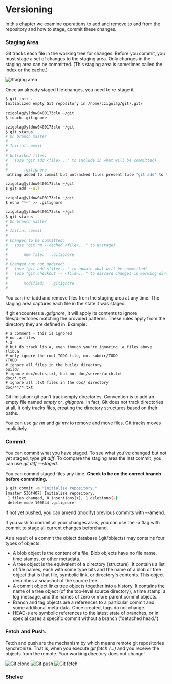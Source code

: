# Versioning

In this chapter we examine operations to add and remove to and from the repository and how to stage, commit these changes.

### Staging Area

Git tracks each file in the working tree for changes. Before you commit, you must stage a set of changes to the staging area. Only changes in the staging area can be committed.
(This staging area is sometimes called the index or the cache.)

![Staging area](http://git-scm.com/figures/18333fig0201-tn.png)

Once an already staged file changes, you need to re-stage it.

``` bash
$ git init .
Initialized empty Git repository in /home/czigolag/git/.git/

czigolag@yldnw0400173clu ~/git
$ touch .gitignore

czigolag@yldnw0400173clu ~/git
$ git status
# On branch master
#
# Initial commit
#
# Untracked files:
#   (use "git add <file>..." to include in what will be committed)
#
#       .gitignore
nothing added to commit but untracked files present (use "git add" to track)

czigolag@yldnw0400173clu ~/git
$ git add --all

czigolag@yldnw0400173clu ~/git
$ echo "*~" >> .gitignore

czigolag@yldnw0400173clu ~/git
$ git status
# On branch master
#
# Initial commit
#
# Changes to be committed:
#   (use "git rm --cached <file>..." to unstage)
#
#       new file:   .gitignore
#
# Changed but not updated:
#   (use "git add <file>..." to update what will be committed)
#   (use "git checkout -- <file>..." to discard changes in working directory)
#
#       modified:   .gitignore
#
```

You can (re-)add and remove files from the staging area at any time. The staging area captures each file in the state it was staged.

If git encounters a *.gitignore*, it will apply its contents to ignore files/directories matching the provided patterns. These rules apply from the directory they are defined in. Example:

```
# a comment - this is ignored
# no .a files
*.a
# but do track lib.a, even though you're ignoring .a files above
!lib.a
# only ignore the root TODO file, not subdir/TODO
/TODO
# ignore all files in the build/ directory
build/
# ignore doc/notes.txt, but not doc/server/arch.txt
doc/*.txt
# ignore all .txt files in the doc/ directory
doc/**/*.txt
```

Git limitation: git can't track empty directories. Convention is to add an empty file named *empty* or *.gitignore*. In fact, Git does not track directories at all, it only tracks files, creating the directory structures based on their paths.

You can use *gir rm* and *git mv* to remove and move files. Git tracks moves implicitely.

### Commit

You can commit what you have staged. To see what you’ve changed but not yet staged, type *git diff*. To compare the staging area the last commit, you can use *git diff --staged*.

You can commit staged files any time. **Check to be on the correct branch before committing.**

```bash
$ git commit -m "Initialize repository."
[master 536f407] Initialize repository.
 1 files changed, 0 insertions(+), 1 deletions(-)
 delete mode 100644 .gitignore
```

If not yet pushed, you can amend (modify) previous commits with --amend.

If you wish to commit all your changes as-is, you can use the -a flag with commit to stage all current changes beforehand.

As a result of a commit the object database (.git/objects) may contains four types of objects:

* A blob object is the content of a file. Blob objects have no file name, time stamps, or other metadata.
* A tree object is the equivalent of a directory (structure). It contains a list of file names, each with some type bits and the name of a blob or tree object that is that file, symbolic link, or directory's contents. This object describes a snapshot of the source tree.
* A commit object links tree objects together into a history. It contains the name of a tree object (of the top-level source directory), a time stamp, a log message, and the names of zero or more parent commit objects.
* Branch and tag objects are a references to a particular commit and some additional meta-data. Once created, tags do not change.
* HEAD-s are symbolic references to the latest state of branches, or in special cases a specific commit without a branch ("detached head.")

### Fetch and Push.

Fetch and push are the mechanism by which means remote git repositories synchronize. That is, when you execute *git fetch (...)* and you receive the objects from the remote. Your working directory does not change!

![Git clone](http://git-scm.com/figures/18333fig0322-tn.png)
![Git push](http://git-scm.com/figures/18333fig0323-tn.png)
![Git fetch](http://git-scm.com/figures/18333fig0324-tn.png)


### Shelve